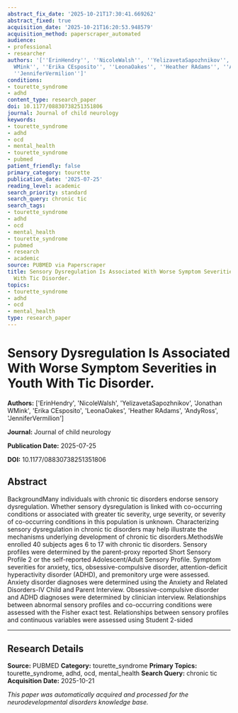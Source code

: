 ```yaml
---
abstract_fix_date: '2025-10-21T17:30:41.669262'
abstract_fixed: true
acquisition_date: '2025-10-21T16:20:53.948579'
acquisition_method: paperscraper_automated
audience:
- professional
- researcher
authors: '[''ErinHendry'', ''NicoleWalsh'', ''YelizavetaSapozhnikov'', ''Jonathan
  WMink'', ''Erika CEsposito'', ''LeonaOakes'', ''Heather RAdams'', ''AndyRoss'',
  ''JenniferVermilion'']'
conditions:
- tourette_syndrome
- adhd
content_type: research_paper
doi: 10.1177/08830738251351806
journal: Journal of child neurology
keywords:
- tourette_syndrome
- adhd
- ocd
- mental_health
- tourette_syndrome
- pubmed
patient_friendly: false
primary_category: tourette
publication_date: '2025-07-25'
reading_level: academic
search_priority: standard
search_query: chronic tic
search_tags:
- tourette_syndrome
- adhd
- ocd
- mental_health
- tourette_syndrome
- pubmed
- research
- academic
source: PUBMED via Paperscraper
title: Sensory Dysregulation Is Associated With Worse Symptom Severities in Youth
  With Tic Disorder.
topics:
- tourette_syndrome
- adhd
- ocd
- mental_health
type: research_paper
---
```


# Sensory Dysregulation Is Associated With Worse Symptom Severities in Youth With Tic Disorder.

**Authors:** ['ErinHendry', 'NicoleWalsh', 'YelizavetaSapozhnikov', 'Jonathan WMink', 'Erika CEsposito', 'LeonaOakes', 'Heather RAdams', 'AndyRoss', 'JenniferVermilion']

**Journal:** Journal of child neurology

**Publication Date:** 2025-07-25

**DOI:** 10.1177/08830738251351806

## Abstract

BackgroundMany individuals with chronic tic disorders endorse sensory dysregulation. Whether sensory dysregulation is linked with co-occurring conditions or associated with greater tic severity, urge severity, or severity of co-occurring conditions in this population is unknown. Characterizing sensory dysregulation in chronic tic disorders may help illustrate the mechanisms underlying development of chronic tic disorders.MethodsWe enrolled 40 subjects ages 6 to 17 with chronic tic disorders. Sensory profiles were determined by the parent-proxy reported Short Sensory Profile 2 or the self-reported Adolescent/Adult Sensory Profile. Symptom severities for anxiety, tics, obsessive-compulsive disorder, attention-deficit hyperactivity disorder (ADHD), and premonitory urge were assessed. Anxiety disorder diagnoses were determined using the Anxiety and Related Disorders-IV Child and Parent Interview. Obsessive-compulsive disorder and ADHD diagnoses were determined by clinician interview. Relationships between abnormal sensory profiles and co-occurring conditions were assessed with the Fisher exact test. Relationships between sensory profiles and continuous variables were assessed using Student 2-sided 

---

## Research Details

**Source:** PUBMED
**Category:** tourette_syndrome
**Primary Topics:** tourette_syndrome, adhd, ocd, mental_health
**Search Query:** chronic tic
**Acquisition Date:** 2025-10-21

*This paper was automatically acquired and processed for the neurodevelopmental disorders knowledge base.*
